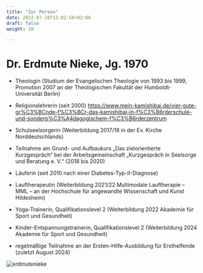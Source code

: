```yaml
---
title: "Zur Person"
date: 2022-07-28T12:02:56+02:00
draft: false
weight: 10

---
```






# Dr. Erdmute Nieke, Jg. 1970

* Theologin (Studium der Evangelischen Theologie von 1993 bis 1999, Promotion 2007 an der Theologischen Fakultät der Humboldt-Universität Berlin)

* Religionslehrerin (seit 2000) https://www.mein-kamishibai.de/vier-gute-gr%C3%BCnde-f%C3%BCr-das-kamishibai-in-f%C3%B6rderschule-und-sonderp%C3%A4dagogischem-f%C3%B6rderzentrum

* Schulseelsorgerin (Weiterbildung 2017/18 in der Ev. Kirche Norddeutschlands)

* Teilnahme am Grund- und Aufbaukurs „Das zielorientierte Kurzgespräch“ bei der Arbeitsgemeinschaft „Kurzgespräch in Seelsorge und Beratung e. V.“ (2018 bis 2020)
      
* Läuferin (seit 2010 nach einer Diabetes-Typ-II-Diagnose)
      
* Lauftherapeutin (Weiterbildung 2021/22 Multimodale Lauftherapie – MML – an der Hochschule für angewandte Wissenschaft und Kunst Hildesheim)

* Yoga-Trainerin, Qualifikationslevel 2 (Weiterbildung 2022 Akademie für Sport und Gesundheit)

* Kinder-Entspannungstrainerin, Qualifikationslevel 2 (Weiterbildung 2024 Akademie für Sport und Gesundheit)

* regelmäßige Teilnahme an der Ersten-Hilfe-Ausbildung für Ersthelfende (zuletzt August 2024)



![erdmutenieke](/porträt.jpg)
